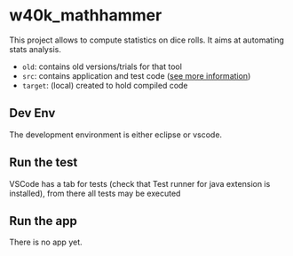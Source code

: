 # w40k_mathhammer

This project allows to compute statistics on dice rolls. It aims at automating stats analysis.

* ```old```: contains old versions/trials for that tool
* ```src```: contains application and test code ([see more information](src/main/java/wix/w40k_v8/model/diceRolls/Readme.md))
* ```target```: (local) created to hold compiled code

## Dev Env
The development environment is either eclipse or vscode.
## Run the test
VSCode has a tab for tests (check that Test runner for java extension is installed), from there all tests may be executed

## Run the app
There is no app yet.